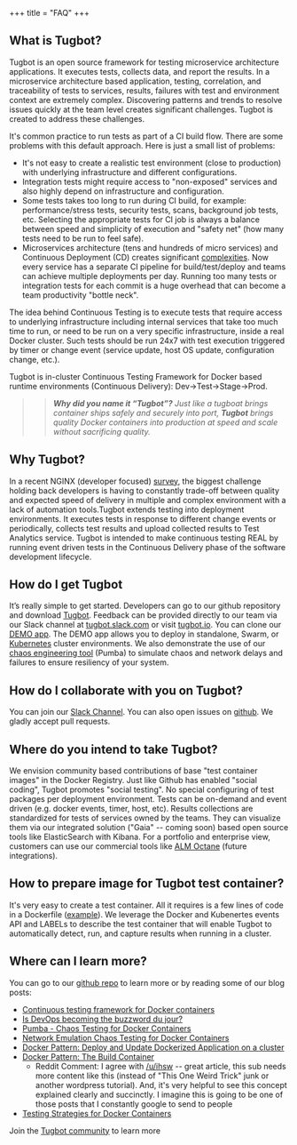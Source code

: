 +++
title = "FAQ"
+++

## What is Tugbot?

Tugbot is an open source framework for testing microservice architecture applications.  It executes tests, collects data, and report the results.  In a microservice architecture based application, testing, correlation, and traceability of tests to services, results, failures with test and environment context are extremely complex.  Discovering patterns and trends to resolve issues quickly at the team level creates significant challenges. Tugbot is created to address these challenges. 

It's common practice to run tests as part of a CI build flow. There are some problems with this default approach. Here is just a small list of problems:

* It's not easy to create a realistic test environment (close to production) with underlying infrastructure and different configurations.
* Integration tests might require access to "non-exposed" services and also highly depend on infrastructure and configuration.
* Some tests takes too long to run during CI build, for example: performance/stress tests, security tests, scans, background job tests, etc. Selecting the appropriate tests for CI job is always a balance between speed and simplicity of execution and "safety net" (how many tests need to be run to feel safe).
* Microservices architecture (tens and hundreds of micro services) and Continuous Deployment (CD) creates significant [complexities](http://martinfowler.com/articles/microservice-testing/). Now every service has a separate CI pipeline for build/test/deploy and teams can achieve multiple deployments per day. Running too many tests or integration tests for each commit is a huge overhead that can become a team productivity "bottle neck".

The idea behind Continuous Testing is to execute tests that require access to underlying infrastructure including internal services that take too much time to run, or need to be run on a very specific infrastructure, inside a real Docker cluster. Such tests should be run 24x7 with test execution triggered by timer or change event (service update, host OS update, configuration change, etc.).

Tugbot is in-cluster Continuous Testing Framework for Docker based runtime environments (Continuous Delivery): Dev→Test→Stage→Prod. 


>>**_Why did you name it “Tugbot”?_**
>>_Just like a tugboat brings container ships safely and securely into port, **Tugbot** brings quality Docker containers into production at speed and scale without sacrificing quality._

## Why Tugbot?

In a recent NGINX (developer focused) [survey](https://www.nginx.com/resources/library/app-dev-survey/), the biggest challenge holding back developers is having to constantly trade-off between quality and expected speed of delivery in multiple and complex environment with a lack of automation tools.Tugbot extends testing into deployment environments. It executes tests in response to different change events or periodically, collects test results and upload collected results to Test Analytics service. Tugbot is intended to make continuous testing REAL by running event driven tests in the Continuous Delivery phase of the software development lifecycle.

## How do I get Tugbot

It’s really simple to get started. Developers can go to our github repository and download [Tugbot](https://github.com/gaia-docker/tugbot). Feedback can be provided directly to our team via our Slack channel at [tugbot.slack.com](https://tugbot.slack.com) or visit [tugbot.io](http://tugbot.io). You can clone our [DEMO app](https://github.com/gaia-docker/example-voting-app). The DEMO app allows you to deploy in standalone, Swarm, or [Kubernetes](https://github.com/gaia-docker/tugbot-kubernetes) cluster environments. We also demonstrate the use of our [chaos engineering tool](https://github.com/gaia-adm/pumba) (Pumba) to simulate chaos and network delays and failures to ensure resiliency of your system. 

## How do I collaborate with you on Tugbot?

You can join our [Slack Channel](https://tugbot.slack.com/). You can also open issues on [github](https://github.com/gaia-docker). We gladly accept pull requests.

## Where do you intend to take Tugbot?

We envision community based contributions of base "test container images" in the Docker Registry. Just like Github has enabled "social coding", Tugbot promotes "social testing".  No special configuring of test packages per deployment environment. Tests can be on-demand and event driven (e.g. docker events, timer, host, etc). Results collections are standardized for tests of services owned by the teams. They can visualize them via our integrated solution ("Gaia" -- coming soon) based open source tools like ElasticSearch with Kibana. For a portfolio and enterprise view, customers can use our commercial tools like [ALM Octane](https://saas.hpe.com/en-us/software/alm-octane) (future integrations).

## How to prepare image for Tugbot test container?

It's very easy to create a test container. All it requires is a few lines of code in a Dockerfile ([example](https://github.com/gaia-docker/example-voting-app/blob/master/tests/Dockerfile)). We leverage the Docker and Kubenertes events API and LABELs to describe the test container that will enable Tugbot to automatically detect, run, and capture results when running in a cluster. 

## Where can I learn more?

You can go to our [github repo](https://github.com/gaia-docker/tugbot) to learn more or by reading some of our blog posts:

* [Continuous testing framework for Docker containers](https://medium.com/@GehaniNeil/continuous-testing-framework-for-docker-containers-c40325100e5c#.h9laeu1vk)
* [Is DevOps becoming the buzzword du jour?](https://medium.com/@GehaniNeil/is-devops-becoming-the-buzzword-du-jour-d76438524be0#.g8tqj72gc)
* [Pumba - Chaos Testing for Docker Containers](https://medium.com/@alexeiled/pumba-chaos-testing-for-docker-1b8815c6b61e#.ajq8nf6cc)
* [Network Emulation Chaos Testing for Docker Containers](https://medium.com/@alexeiled/network-emulation-for-docker-containers-f4d36b656cc3#.8apiih8ox)
* [Docker Pattern: Deploy and Update Dockerized Application on a cluster](https://medium.com/@alexeiled/docker-pattern-deploy-and-update-dockerized-application-on-a-cluster-d9aa141625ef#.k67614893)
* [Docker Pattern: The Build Container](https://medium.com/@alexeiled/docker-pattern-the-build-container-b0d0e86ad601#.gl07w8abn)
    *  Reddit Comment: I agree with [/u/ihsw](https://www.reddit.com/u/ihsw) -- great article, this sub needs more content like this (instead of "This One Weird Trick" junk or another wordpress tutorial). And, it's very helpful to see this concept explained clearly and succinctly. I imagine this is going to be one of those posts that I constantly google to send to people
* [Testing Strategies for Docker Containers](https://medium.com/@alexeiled/testing-strategies-for-docker-containers-f633e261e75a#.xxq0y7vig)

Join the [Tugbot community](https://tugbot.slack.com/) to learn more
